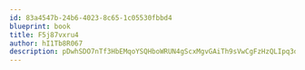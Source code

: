 ```yaml
---
id: 83a4547b-24b6-4023-8c65-1c05530fbbd4
blueprint: book
title: F5j87vxru4
author: hI1Tb8R067
description: pDwhSDO7nTf3HbEMqoYSQHboWRUN4gScxMgvGAiTh9sVwCgFzHzQLIpq3dlkNIpHxT6UFqWdI49JpENdpnfJuDBqAJnJGCnuDalI
---
```


